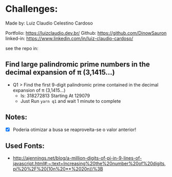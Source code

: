 
# Challenges:

Made by: Luiz Claudio Celestino Cardoso

Portfolio: https://luizclaudio.dev.br/
Github: https://github.com/DinowSauron
linked-in: https://www.linkedin.com/in/luiz-claudio-cardoso/


see the repo in: 

## Find large palindromic prime numbers in the decimal expansion of π (3,1415…)

* Q1 > Find the first 9-digit palindromic prime contained in the decimal expansion of π (3,1415…)
  - Is: 318272813 Starting At 129079
  - Just Run `yarn q1` and wait 1 minute to complete



## Notes:

- [x] Poderia otimizar a busa se reaproveita-se o valor anterior!





## Used Fonts:
- http://ajennings.net/blog/a-million-digits-of-pi-in-9-lines-of-javascript.html#:~:text=Increasing%20the%20number%20of%20digits,pi%20%2F%20(10n%20**%2020n))%3B
